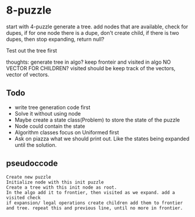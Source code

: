 # 8-puzzle
start with 4-puzzle
generate a tree.
add nodes that are available, check for dupes, if for one node there is a dupe, don't create child, if there is two dupes, then stop expanding, return null?

Test out the tree first

thoughts:
generate tree in algo?
keep fronteir and visited in algo
NO VECTOR FOR CHILDREN?
visited should be keep track of the vectors, vector of vectors.
## Todo 
* write tree generation code first
* Solve it without using node
* Maybe create a state class(Problem) to store the state of the puzzle
* Node could contain the state
* Algorithm classes focus on Uniformed first
* Ask on piazza what we should print out. Like the states being expanded until the solution.

## pseudoccode
```
Create new puzzle
Initialize node with this init puzzle
Create a tree with this init node as root.
In the algo add it to frontier, then visited as we expand. add a visited check
if expansion/ legal operations create children add them to frontier and tree. repeat this and previous line, until no more in frontier.
```